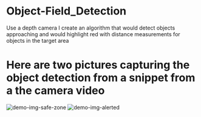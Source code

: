 # Object-Field_Detection
Use a depth camera I create an algorithm that would detect objects approaching and would highlight red with distance measurements for objects in the target area 
# Here are two pictures capturing the object detection from a snippet from a the camera video
![demo-img-safe-zone](https://github.com/user-attachments/assets/81297a1b-cc65-40da-9b49-551dbb5aae16)
![demo-img-alerted](https://github.com/user-attachments/assets/c6e83e0d-2a1e-43be-b7f2-fac9c533a20f)
